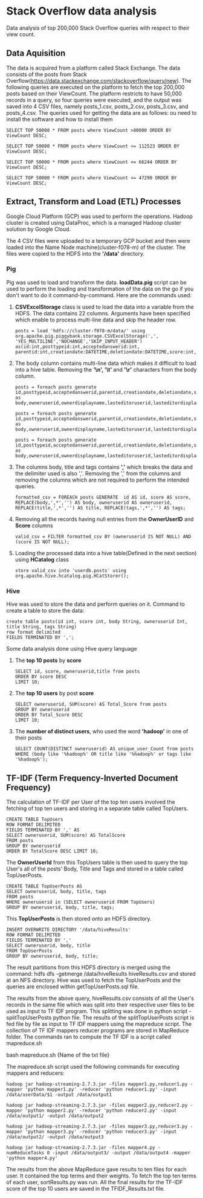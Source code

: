# Stack Overflow data analysis

Data analysis of top 200,000 Stack Overflow queries with respect to their view count.

## Data Aquisition
The data is acquired from a platform called Stack Exchange. The data consists of the posts from Stack Overflow(https://data.stackexchange.com/stackoverflow/query/new). The following queries are executed on the platform to fetch the top 200,000 posts based on their ViewCount. The platform restricts to have 50,000 records in a query, so four queries were executed, and the output was saved into 4 CSV files, namely posts_1.csv, posts_2.csv, posts_3.csv, and posts_4.csv. The queries used for getting the data are as follows:
ou need to install the software and how to install them

```
SELECT TOP 50000 * FROM posts where ViewCount >80000 ORDER BY ViewCount DESC;
```
```
SELECT TOP 50000 * FROM posts where ViewCount <= 112523 ORDER BY ViewCount DESC;
```
```
SELECT TOP 50000 * FROM posts where ViewCount <= 66244 ORDER BY ViewCount DESC;
```
```
SELECT TOP 50000 * FROM posts where ViewCount <= 47290 ORDER BY ViewCount DESC;
```

## Extract, Transform and Load (ETL) Processes

Google Cloud Platform (GCP) was used to perform the operations. Hadoop cluster is created using DataProc, which is a managed Hadoop cluster solution by Google Cloud.

The 4 CSV files were uploaded to a temporary GCP bucket and then were loaded into the Name Node machine(cluster-f078-m) of the cluster. The files were copied to the HDFS into the <b>'/data'</b> directory.

### Pig
Pig was used to load and transform the data. 
<b>loadData.pig</b> script can be used to perform the loading and transformation of the data on the go if you don't want to do it command-by-command. Here are the commands used:
1.	<b>CSVExcelStorage</b> class is used to load the data into a variable from the HDFS. The data contains 22 columns. Arguments have been specified which enable to  process multi-line data and skip the header row.
    ~~~
    posts = load 'hdfs://cluster-f078-m/data/' using org.apache.pig.piggybank.storage.CSVExcelStorage(',', 'YES_MULTILINE','NOCHANGE','SKIP_INPUT_HEADER') as(id:int,posttypeid:int,acceptedanswerid:int, parentid:int,creationdate:DATETIME,deletiondate:DATETIME,score:int,viewcount:int,body:chararray,owneruserid:int,ownerdisplayname:chararray,lasteditoruserid:int,lasteditordisplayname:chararray,lasteditdate:DATETIME,lastactivitydate:DATETIME,title:chararray,tags:chararray,answercount:int,commentcount:int,favoritecount:int,closeddate:DATETIME,communityowneddate:DATETIME,contentlicense:chararray);
    ~~~

2.	The body column contains multi-line data which makes it difficult to load into a hive table. Removing the <b>'\n', '\t' </b>and <b>'\r'</b> characters from the body column.

    ```
    posts = foreach posts generate id,posttypeid,acceptedanswerid,parentid,creationdate,deletiondate,score,viewcount,REPLACE(body,'\\n','') as body,owneruserid,ownerdisplayname,lasteditoruserid,lasteditordisplayname,lasteditdate,lastactivitydate,title,tags,answercount,commentcount,favoritecount,closeddate,communityowneddate,contentlicense;
    ```
    ```
    posts = foreach posts generate id,posttypeid,acceptedanswerid,parentid,creationdate,deletiondate,score,viewcount,REPLACE(body,'\\t','') as body,owneruserid,ownerdisplayname,lasteditoruserid,lasteditordisplayname,lasteditdate,lastactivitydate,title,tags,answercount,commentcount,favoritecount,closeddate,communityowneddate,contentlicense;
    ```
    ```
    posts = foreach posts generate id,posttypeid,acceptedanswerid,parentid,creationdate,deletiondate,score,viewcount,REPLACE(body,'\\r','') as body,owneruserid,ownerdisplayname,lasteditoruserid,lasteditordisplayname,lasteditdate,lastactivitydate,title,tags,answercount,commentcount,favoritecount,closeddate,communityowneddate,contentlicense;
    ```

3.	The columns body, title and tags contains <b>','</b> which breaks the data and the delimiter used is also ','. Removing the ',' from the columns and removing the columns which are not required to perform the intended queries.

    ```
    formatted_csv = FOREACH posts GENERATE  id AS id, score AS score, REPLACE(body,',*','') AS body, owneruserid AS owneruserid, REPLACE(title,',*','') AS title, REPLACE(tags,',*','') AS tags;
    ```

4.	Removing all the records having null entries from the <b>OwnerUserID</b> and<b> Score</b> columns

    ```
    valid_csv = FILTER formatted_csv BY (owneruserid IS NOT NULL) AND (score IS NOT NULL);
    ```

5.	Loading the processed data into a hive table(Defined in the next section) using <b>HCatalog</b> class

    ```
    store valid_csv into 'userdb.posts' using org.apache.hive.hcatalog.pig.HCatStorer();
    ```
### Hive
Hive was used to store the data and perform queries on it.
Command to create a table to store the data:
```
create table posts(id int, score int, body String, owneruserid Int, title String, tags String) 
row format delimited 
FIELDS TERMINATED BY ',';
```
Some data analysis done using Hive query language
1. The <b>top 10 posts</b> by <b>score</b>
    ```
    SELECT id, score, owneruserid,title from posts 
    ORDER BY score DESC
    LIMIT 10;
    ```
2.	The <b>top 10 users</b> by post <b>score</b>
    ```
    SELECT owneruserid, SUM(score) AS Total_Score from posts 
    GROUP BY owneruserid
    ORDER BY Total_Score DESC
    LIMIT 10;
    ```
3.	The <b>number of distinct users</b>, who used the word <b>'hadoop'</b> in one of their posts
    ```
    SELECT COUNT(DISTINCT owneruserid) AS unique_user_Count from posts 
    WHERE (body like '%hadoop%' OR title like '%hadoop%' or tags like '%hadoop%');
    ```
## TF-IDF (Term Frequency-Inverted Document Frequency)
The calculation of TF-IDF per User of the top ten users involved the fetching of top ten users and storing in a separate table called TopUsers. 

```
CREATE TABLE TopUsers
ROW FORMAT DELIMITED
FIELDS TERMINATED BY ',' AS
SELECT owneruserid, SUM(score) AS TotalScore
FROM posts
GROUP BY owneruserid
ORDER BY TotalScore DESC LIMIT 10;
```

The **OwnerUserId** from this TopUsers table is then used to query the top User's all of the posts' Body, Title and Tags and stored in a table called TopUserPosts.

```	
CREATE TABLE TopUserPosts AS
SELECT owneruserid, body, title, tags
FROM posts
WHERE owneruserid in (SELECT owneruserid FROM TopUsers)
GROUP BY owneruserid, body, title, tags;
```

This **TopUserPosts** is then stored onto an HDFS directory. 
```	
INSERT OVERWRITE DIRECTORY '/data/hiveResults'
ROW FORMAT DELIMITED
FIELDS TERMINATED BY ','
SELECT owneruserid, body, title
FROM TopUserPosts
GROUP BY owneruserid, body, title;
```

The result partitions from this HDFS directory is merged using the command: 
hdfs dfs -getmerge /data/hiveResults hiveResults.csv 
and stored at an NFS directory. Hive was used to fetch the TopUserPosts and the queries are enclosed within getTopUserPosts.sql file.

The results from the above query, hiveResults.csv consists of all the User's records in the same file which was split into their respective user files to be used as input to TF IDF program. This splitting was done in python script - splitTopUserPosts python file.
The results of the splitTopUserPosts script is fed file by file as input to TF IDF mappers using the mapreduce script. The collection of TF IDF mappers reducer programs are stored in MapReduce folder. The commands ran to compute the TF IDF is a script called mapreduce.sh 

bash mapreduce.sh {Name of the txt file}

The mapreduce.sh script used the following commands for executing mappers and reducers:
```
hadoop jar hadoop-streaming-2.7.3.jar -files mapper1.py,reducer1.py -mapper 'python mapper1.py' -reducer 'python reducer1.py' -input /data/userData/$1 -output /data/output1
```
```
hadoop jar hadoop-streaming-2.7.3.jar -files mapper2.py,reducer2.py -mapper 'python mapper2.py' -reducer 'python reducer2.py' -input /data/output1/ -output /data/output2
```
```
hadoop jar hadoop-streaming-2.7.3.jar -files mapper3.py,reducer3.py -mapper 'python mapper3.py' -reducer 'python reducer3.py' -input /data/output2/ -output /data/output3
```
```
hadoop jar hadoop-streaming-2.7.3.jar -files mapper4.py -numReduceTasks 0 -input /data/output3/ -output /data/output4 -mapper 'python mapper4.py'
```

The results from the above MapReduce gave results to ten files for each user. It contained the top terms and their weights. To fetch the top ten terms of each user, sortResults.py was run. All the final results for the TF-IDF score of the top 10 users are saved in the TFIDF_Results.txt file. 


